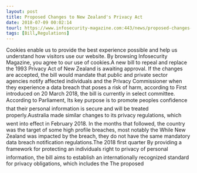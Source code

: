 ```yaml
---
layout: post
title: Proposed Changes to New Zealand's Privacy Act
date: 2018-07-09 00:02:14
tourl: https://www.infosecurity-magazine.com:443/news/proposed-changes-to-new-zealand/
tags: [Bill,Regulations]
---
```

Cookies enable us to provide the best experience possible and help us understand how visitors use our website. By browsing Infosecurity Magazine, you agree to our use of cookies.A new bill to repeal and replace the 1993 Privacy Act of New Zealand is awaiting approval. If the changes are accepted, the bill would mandate that public and private sector agencies notify affected individuals and the Privacy Commissioner when they experience a data breach that poses a risk of harm, according to First introduced on 20 March 2018, the bill is currently in select committee. According to Parliament, Its key purpose is to promote peoples confidence that their personal information is secure and will be treated properly.Australia made similar changes to its privacy regulations, which went into effect in February 2018. In the months that followed, the country was the target of some high profile breaches, most notably the While New Zealand was impacted by the breach, they do not have the same mandatory data breach notification regulations.The 2018 first quarter By providing a framework for protecting an individuals right to privacy of personal information, the bill aims to establish an internationally recognized standard for privacy obligations, which includes the The proposed 